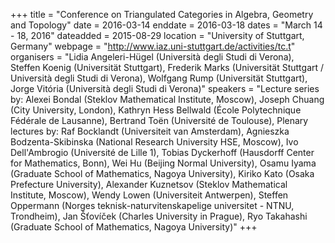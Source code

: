 +++
title = "Conference on Triangulated Categories in Algebra, Geometry and Topology"
date = 2016-03-14
enddate = 2016-03-18
dates = "March 14 - 18, 2016"
dateadded = 2015-08-29
location = "University of Stuttgart, Germany"
webpage = "http://www.iaz.uni-stuttgart.de/activities/tc.t"
organisers = "Lidia Angeleri-Hügel (Università degli Studi di Verona), Steffen Koenig (Universität Stuttgart), Frederik Marks (Universität Stuttgart / Università degli Studi di Verona), Wolfgang Rump (Universität Stuttgart),  Jorge Vitória (Università degli Studi di Verona)"
speakers = "Lecture series by: Alexei Bondal (Steklov Mathematical Institute, Moscow), Joseph Chuang (City University, London), Kathryn Hess Bellwald (École Polytechnique Fédérale de Lausanne), Bertrand Toën (Université de Toulouse), Plenary lectures by: Raf Bocklandt (Universiteit van Amsterdam), Agnieszka Bodzenta-Skibinska (National Research University HSE, Moscow), Ivo Dell'Ambrogio (Université de Lille 1), Tobias Dyckerhoff (Hausdorff Center for Mathematics, Bonn), Wei Hu (Beijing Normal University), Osamu Iyama (Graduate School of Mathematics, Nagoya University), Kiriko Kato (Osaka Prefecture University), Alexander Kuznetsov (Steklov Mathematical Institute, Moscow),  Wendy Lowen (Universiteit Antwerpen), Steffen Oppermann (Norges teknisk-naturvitenskapelige universitet - NTNU, Trondheim), Jan Šťovíček (Charles University in Prague), Ryo Takahashi (Graduate School of Mathematics, Nagoya University)"
+++
